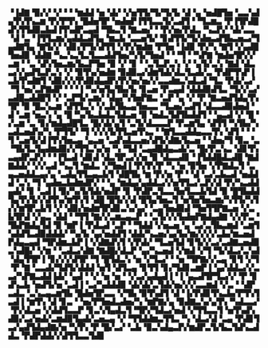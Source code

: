 ▝▐▟▇▝▉▞▞▝▞▝▝▝▆▟▟▝▅▝▟▞▝▞▅▜▜▞▜▞▜▞▙▝▟▝▄▝▅▟█▜▅▝▃▃▚▟▄▜▚▜▚▃▆▝▛▞▛▜▚▝█▟▅▜▛▝▅▟▅▛▐▜▜▃▃▜▞▃▟▜▝▝▜▃▆▃▝▛▐▜▛▟█▟▚▜▜▟▉▃▙▟▐▜▚▟▛▃▄▟▝▜▙▃▜▝▇▃▅▞▝▝▛▞▅▞▛▟▃▝▚▃▛▞▝▟▞▃▃▝▟▝▃▝▐▜▜▃▆▞▄▟▟▃▟▜▄▝▆▃▙▝▃▃▅▜▞▝▊▟▜▜▞▜▞▟▅▃▟▜▙▃▅▃▞▜▄▟▇▜▄▝▇▜▞▞▝▟▊▞▛▜▞▟▜▜▝▞▛▞▆▟▆▝▛▜▅▝▐▟▉▝▛▞▚▝▇▜▝▞▄▟█▜▅▟▉▝▟▟▇▝▚▃▚▃▜▃▜▃▃▟▟▜▅▞▚▜▞▜▅▟▝▝▝▜▝▝▚▛▇▝▆▟▅▜▛▞▞▃▆▝▝▃▝▟▚▜▅▃▆▞▙▃▛▜▅▝▉▝▞▝▊▝▝▃▜▃▛▃▚▝▞▝▄▜▞▃▚▝▇▟▝▟▃▃▞▞▄▟▜▃▛▃▚▝▞▝▉▜▚▞▅▟▆▝▉▟▉▃▞▟▆▜▟▞▟▃▜▃▟▞▃▝▛▟▛▜▚▛▐▃▙▜▚▟▇▜▝▟▉▞▞▞▛▟▉▟▄▟▛▞▛▞▅▞▅▞▞▃▃▟▆▃▚▟▃▟▝▜▃▝▛▟▞▃▞▝▜▝▅▞▃▛▇▟▛▝▝▝▐▝▚▞▅▜▄▜▙▞▙▝▊▃▅▝▛▃▄▟▝▟▟▟▉▟▜▃▝▜▞▞▃▞▃▟█▃▟▟█▜▝▞▝▃▛▜▞▃▆▞▝▟▄▞▚▜▅▛▇▃▝▃▛▝▄▝▞▝▛▝▇▃▅▟▜▟▄▜▚▜▛▝▉▝█▃▚▃▆▝▟▜▜▃▚▝▞▃▙▜▙▃▄▜▅▃▃▝▜▃▅▞▃▟▜▝▟▃▃▟▉▟▅▟▝▟▝▃▆▝▅▃▚▝▄▝█▝▚▞▙▃▙▟▃▜▟▃▅▝▉▝▅▟▃▜▟▜▙▟▟▜▝▝▄▃▟▝▞▝█▝▞▃▆▝▃▝▊▞▆▟▄▟█▜▃▝█▞▟▞▄▜▝▃▜▞▟▃▃▃▛▝▛▃▆▜▄▝▟▜▜▝▚▜▙▞▚▃▟▃▅▟▚▞▚▝▛▜▜▞▝▜▝▞▞▞▙▜▜▃▅▜▚▃▝▝▇▜▃▃▟▟▄▃▃▜▚▝▟▜▝▝▝▜▝▃▅▜▞▟▐▜▚▜▅▃▄▝▄▃▅▝▃▟▚▟▃▃▅▞▟▜▞▟▇▞▙▃▅▝▝▟▅▞▜▝▉▃▝▃▝▜▙▜▃▜▄▟▆▟▉▞▞▜▜▃▚▞▅▝▚▝▜▟▝▃▄▟█▟▄▃▟▞▃▝█▞▛▃▚▃▝▟▊▜▚▃▄▟▛▃▛▞▝▝▐▜▃▟▝▟▊▟▝▟▃▜▛▃▞▞▅▝▉▝▟▃▃▟▊▝▐▜▟▟█▟▃▟█▝▇▟▇▟▟▞▝▞▞▃▟▝▚▃▜▝▆▟▃▝▞▜▅▟▐▝▛▞▛▞▛▝▚▝▅▝▉▜▅▝▞▛▇▟▃▜▝▃▄▃▅▟▟▃▄▞▄▝▃▟▄▜▜▃▄▃▙▜▝▟█▜▙▝▆▝▛▞▅▝▛▝▝▟▝▃▞▃▙▃▟▝▅▟▟▟▝▃▚▝▜▝▄▟▅▃▙▟▆▟▛▞▝▝▄▝▆▟▄▞▄▟▟▃▞▞▅▜▜▃▞▃▛▞▟▝▛▞▚▃▟▟▄▟▞▝▊▝▃▟▐▝▉▞▚▞▙▜▟▞▅▟▛▝▊▝▛▟▛▃▜▃▃▜▅▜▃▃▙▜▟▝▉▝█▜▙▟▟▜▄▜▚▜▞▞▟▜▚▞▆▜▚▜▝▟█▝█▜▞▞▟▝█▜▄▜▅▃▜▝▅▜▅▜▅▃▆▞▚▜▜▞▚▜▞▞▆▜▛▃▙▜▝▞▝▟▉▞▅▟▆▜▛▟▊▃▚▞▄▞▝▃▄▜▅▟▉▟▝▜▅▜▜▛▇▃▅▝▞▃▙▜▛▟▝▞▄▃▝▟▟▝▝▜▜▝▇▞▞▃▆▃▄▃▛▝▝▃▜▞▞▞▙▟▅▛▇▟▄▟▇▝▞▞▛▃▝▜▙▛▇▟▄▜▟▝▉▝▆▛▐▝▛▟▃▟▝▃▛▝▝▜▟▟▝▞▅▃▅▝▄▝▃▞▃▜▙▃▆▟▝▃▆▜▚▟▟▜▃▟▉▟▟▟▞▝▚▞▙▝▄▞▅▟▟▜▝▟▟▞▚▃▅▞▄▞▙▞▆▞▞▞▞▃▙▞▆▃▅▟▛▟▄▃▄▟▝▜▛▟▆▃▙▛▐▝▞▟▇▟▚▜▝▞▛▟▞▝▜▃▅▜▟▝▊▜▞▞▃▞▃▟▇▃▅▟▉▃▚▟█▞▝▞▆▝▝▃▟▃▞▟▇▝▇▟█▞▟▃▛▝▄▞▚▃▅▟▝▞▆▟▝▞▜▝▜▞▟▃▞▃▚▟▝▟▄▜▜▛▐▝▊▞▞▞▟▜▛▝▜▝█▜▟▃▚▝▅▝▞▜▃▞▝▝▅▝▜▛▇▞▞▃▄▝▊▜▝▞▜▝▛▝▇▝▃▃▟▞▜▟▜▞▟▟▟▝▅▜▝▟▜▃▄▝▊▜▜▝▊▞▜▟▊▃▆▛▐▝▄▞▟▟▃▞▞▃▃▞▚▛▇▃▟▟▐▟▞▝▄▟▝▝▞▝▅▝▅▝▝▞▃▞▄▟▄▟▐▝▐▝▄▃▟▜▛▜▃▞▞▝▛▝▊▟▚▃▙▝▅▟▜▞▅▝▃▟▐▝▃▞▚▟▟▟▉▝▟▞▟▞▃▜▟▞▅▞▞▞▃▃▆▟▝▞▃▝▝▟▛▃▟▃▝▃▚▃▄▃▆▜▙▝█▟▅▜▛▃▃▝▞▜▙▝▉▜▚▟▜▝▟▝▐▞▛▟▊▜▚▃▙▞▛▜▚▜▃▟▐▝▆▜▚▝▟▝▊▃▝▝▅▞▛▜▅▟▃▟▅▞▚▝▆▛▇▞▄▝▉▟▇▃▚▞▄▜▚▝▚▟▃▃▞▝▛▞▟▃▅▝▞▟▟▜▃▃▛▝▊▃▚▜▄▟▃▜▝▜▛▞▜▟▃▞▅▟▝▞▜▜▃▃▜▝▅▜▚▟▚▟▉▞▃▞▅▟▞▃▆▟▉▜▄▟▞▃▅▃▄▝▞▝▜▜▟▟▆▃▜▜▃▝▚▝▟▃▞▟▝▃▄▝▛▟▊▜▃▞▄▟▜▟▄▟▇▞▅▝▚▜▚▝▛▝█▞▃▞▝▃▙▝▉▃▚▟▄▃▛▞▆▟▛▃▜▞▙▃▜▟▚▃▟▟▃▝▛▟▛▟▟▞▞▟▜▜▃▃▜▟▊
